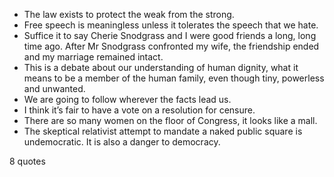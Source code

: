  - The law exists to protect the weak from the strong.
 - Free speech is meaningless unless it tolerates the speech that we hate.
 - Suffice it to say Cherie Snodgrass and I were good friends a long, long time ago. After Mr Snodgrass confronted my wife, the friendship ended and my marriage remained intact.
 - This is a debate about our understanding of human dignity, what it means to be a member of the human family, even though tiny, powerless and unwanted.
 - We are going to follow wherever the facts lead us.
 - I think it’s fair to have a vote on a resolution for censure.
 - There are so many women on the floor of Congress, it looks like a mall.
 - The skeptical relativist attempt to mandate a naked public square is undemocratic. It is also a danger to democracy.

8 quotes